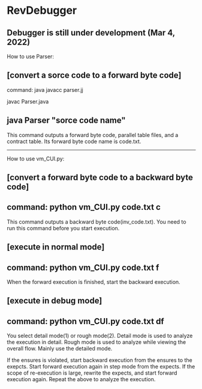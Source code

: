 # RevDebugger

## Debugger is still under development (Mar 4, 2022)

How to use Parser:

[convert a sorce code to a forward byte code]
-----------------------------
command: 
java javacc parser.jj

javac Parser.java

java Parser "sorce code name"
------------------------------

This command outputs a forward byte code, parallel table files, and a contract table.
Its forward byte code name is code.txt.



______________


How to use vm_CUI.py:

[convert a forward byte code to a backward byte code]
---------------------------
command:
python vm_CUI.py code.txt c
---------------------------
This command outputs a backward byte code(inv_code.txt). 
You need to run this command before you start execution.


[execute in normal mode]
---------------------------
command:
python vm_CUI.py code.txt f
---------------------------
When the forward execution is finished, start the backward execution.



[execute in debug mode]
----------------------------
command:
python vm_CUI.py code.txt df
----------------------------
You select detail mode(1) or rough mode(2).
Detail mode is used to analyze the execution in detail.
Rough mode is used to analyze while viewing the overall flow.
Mainly use the detailed mode.

If the ensures is violated, start backward execution from the ensures to the exepcts.
Start forward execution again in step mode from the expects.
If the scope of re-execution is large, rewrite the expects, and start forward execution again.
Repeat the above to analyze the execution. 



